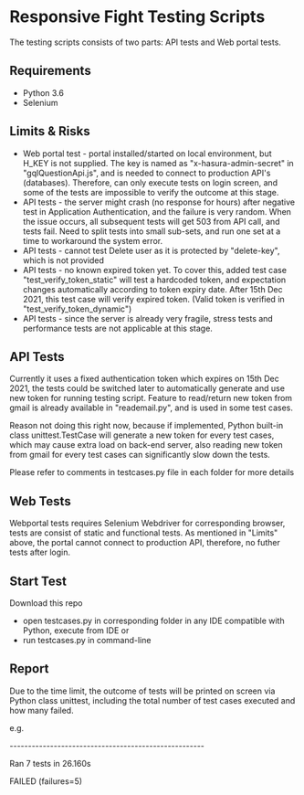 # Responsive Fight Testing Scripts
The testing scripts consists of two parts: API tests and Web portal tests.

## Requirements
- Python 3.6
- Selenium

## Limits & Risks
- Web portal test - portal installed/started on local environment, but H_KEY is not supplied. The key is named as "x-hasura-admin-secret" in "gqlQuestionApi.js", and is needed to connect to production API's (databases). Therefore, can only execute tests on login screen, and some of the tests are impossible to verify the outcome at this stage.
- API tests - the server might crash (no response for hours) after negative test in Application Authentication, and the failure is very random. When the issue occurs, all subsequent tests will get 503 from API call, and tests fail. Need to split tests into small sub-sets, and run one set at a time to workaround the system error.
- API tests - cannot test Delete user as it is protected by "delete-key", which is not provided
- API tests - no known expired token yet. To cover this, added test case "test_verify_token_static" will test a hardcoded token, and expectation changes automatically according to token expiry date. After 15th Dec 2021, this test case will verify expired token. (Valid token is verified in "test_verify_token_dynamic")
- API tests - since the server is already very fragile, stress tests and performance tests are not applicable at this stage.

## API Tests
Currently it uses a fixed authentication token which expires on 15th Dec 2021, the tests could be switched later to automatically generate and use new token for running testing script. Feature to read/return new token from gmail is already available in "reademail.py", and is used in some test cases. 

Reason not doing this right now, because if implemented, Python built-in class unittest.TestCase will generate a new token for every test cases, which may cause extra load on back-end server, also reading new token from gmail for every test cases can significantly slow down the tests.

Please refer to comments in testcases.py file in each folder for more details

## Web Tests
Webportal tests requires Selenium Webdriver for corresponding browser, tests are consist of static and functional tests.
As mentioned in "Limits" above, the portal cannot connect to production API, therefore, no futher tests after login.

## Start Test
Download this repo
- open testcases.py in corresponding folder in any IDE compatible with Python, execute from IDE
or
- run testcases.py in command-line

## Report
Due to the time limit, the outcome of tests will be printed on screen via Python class unittest, including the total number of test cases executed and how many failed.

e.g.

\-----------------------------------------------------

Ran 7 tests in 26.160s

FAILED (failures=5)
